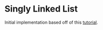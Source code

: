 # Singly Linked List

Initial implementation based off of this [tutorial](https://www.youtube.com/watch?v=njTh_OwMljA).
